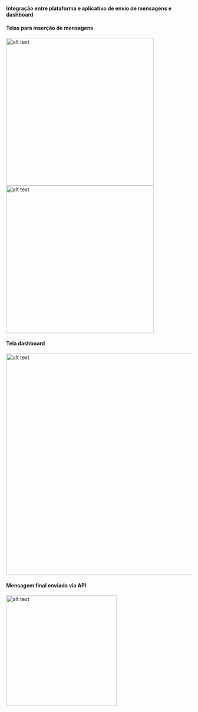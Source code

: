 <h4>Integração entre plataforma e aplicativo de envio de mensagens e dashboard</h4>


<h4>Telas para inserção de mensagens</h4>

<img src="https://github.com/BSFernando/projetos/blob/main/imgs/mensagens/tela_envio_mensagens.jpg" alt="alt text" width="400px">

<img src="https://github.com/BSFernando/projetos/blob/main/imgs/mensagens/tela_mensagem_unica.jpg" alt="alt text" width="400px">

<h4>Tela dashboard</h4>

<img src="https://github.com/BSFernando/projetos/blob/main/imgs/mensagens/tela_dashboard.jpg" alt="alt text" width="600px">


<h4>Mensagem final enviada via API</h4>

<img src="https://github.com/BSFernando/projetos/blob/main/imgs/mensagens/mensagem.jpg" alt="alt text" width="300px">
